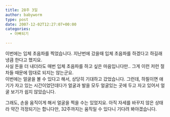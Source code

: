 ```yaml
---
title: 28주 3일
author: babyworm
type: post
date: 2007-12-02T12:27:07+00:00
categories:
  - 아빠되기

---
```

이번에는 입체 초음파를 찍었습니다. 지난번에 갔을때 입체 초음파를 하겠다고 하길래 냉큼 한다고 했지요.
<br>
사실 돈을 더 내더라도 매번 입체 초음파를 하고 싶은 마음입니다만.. 그게 이런 저런 절차들 때문에 맘대로 되지는 않는군요.
<br>
이번에는 얼굴을 볼 수 있다고 해서, 상당히 기대하고 갔었습니다. 그런데, 하필이면 애기가 자고 있는 시간이었던데다가 얼굴과 발을 모두 얼굴있는 곳에 두고 자고 있어서 얼굴 보기가 쉽지 않았습니다.


그래도, 손을 움직이게 해서 얼굴을 찍을 수는 있었지요.
아직 자세를 바꾸지 않은 상태라 약간 걱정되기는 합니다만, 32주까지는 움직일 수 있다니 기다려 봐야겠습니다.

